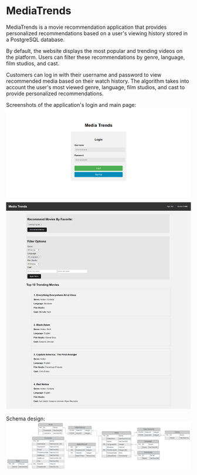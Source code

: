 # MediaTrends
MediaTrends is a movie recommendation application that provides personalized recommendations based on a user's viewing history stored in a PostgreSQL database.

By default, the website displays the most popular and trending videos on the platform. Users can filter these recommendations by genre, language, film studios, and cast.

Customers can log in with their username and password to view recommended media based on their watch history. The algorithm takes into account the user's most viewed genre, language, film studios, and cast to provide personalized recommendations.

Screenshots of the application's login and main page:
![Login Page](images/login.png)
![Main Page](images/main.png)

Schema design:
![Schema Design](images/schema.png)
